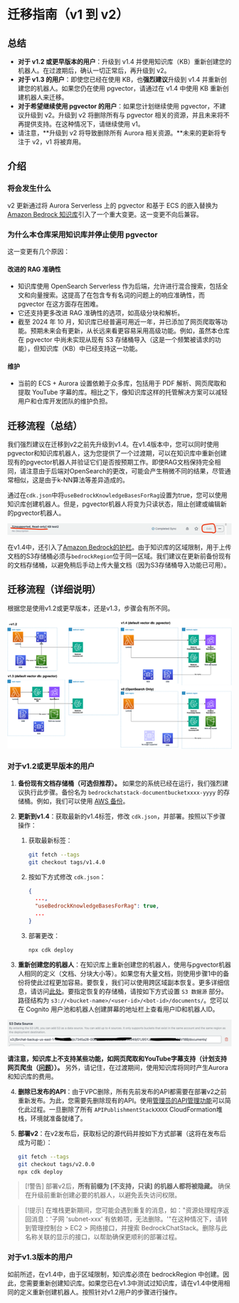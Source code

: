 # 迁移指南（v1 到 v2）

## 总结

- **对于 v1.2 或更早版本的用户**：升级到 v1.4 并使用知识库（KB）重新创建您的机器人。在过渡期后，确认一切正常后，再升级到 v2。
- **对于 v1.3 的用户**：即使您已经在使用 KB，也**强烈建议**升级到 v1.4 并重新创建您的机器人。如果您仍在使用 pgvector，请通过在 v1.4 中使用 KB 重新创建机器人来迁移。
- **对于希望继续使用 pgvector 的用户**：如果您计划继续使用 pgvector，不建议升级到 v2。升级到 v2 将删除所有与 pgvector 相关的资源，并且未来将不再提供支持。在这种情况下，请继续使用 v1。
- 请注意，**升级到 v2 将导致删除所有 Aurora 相关资源。**未来的更新将专注于 v2，v1 将被弃用。

## 介绍

### 将会发生什么

v2 更新通过将 Aurora Serverless 上的 pgvector 和基于 ECS 的嵌入替换为 [Amazon Bedrock 知识库](https://docs.aws.amazon.com/bedrock/latest/userguide/knowledge-base.html)引入了一个重大变更。这一变更不向后兼容。

### 为什么本仓库采用知识库并停止使用 pgvector

这一变更有几个原因：

#### 改进的 RAG 准确性

- 知识库使用 OpenSearch Serverless 作为后端，允许进行混合搜索，包括全文和向量搜索。这提高了在包含专有名词的问题上的响应准确性，而 pgvector 在这方面存在困难。
- 它还支持更多改进 RAG 准确性的选项，如高级分块和解析。
- 截至 2024 年 10 月，知识库已经普遍可用近一年，并已添加了网页爬取等功能。预期未来会有更新，从长远来看更容易采用高级功能。例如，虽然本仓库在 pgvector 中尚未实现从现有 S3 存储桶导入（这是一个频繁被请求的功能），但知识库（KB）中已经支持这一功能。

#### 维护

- 当前的 ECS + Aurora 设置依赖于众多库，包括用于 PDF 解析、网页爬取和提取 YouTube 字幕的库。相比之下，像知识库这样的托管解决方案可以减轻用户和仓库开发团队的维护负担。

## 迁移流程（总结）

我们强烈建议在迁移到v2之前先升级到v1.4。在v1.4版本中，您可以同时使用pgvector和知识库机器人，这为您提供了一个过渡期，可以在知识库中重新创建现有的pgvector机器人并验证它们是否按预期工作。即使RAG文档保持完全相同，请注意由于后端对OpenSearch的更改，可能会产生稍微不同的结果，尽管通常相似，这是由于k-NN算法等差异造成的。

通过在`cdk.json`中将`useBedrockKnowledgeBasesForRag`设置为true，您可以使用知识库创建机器人。但是，pgvector机器人将变为只读状态，阻止创建或编辑新的pgvector机器人。

![](../imgs/v1_to_v2_readonly_bot.png)

在v1.4中，还引入了[Amazon Bedrock的护栏](https://aws.amazon.com/jp/bedrock/guardrails/)。由于知识库的区域限制，用于上传文档的S3存储桶必须与`bedrockRegion`位于同一区域。我们建议在更新前备份现有的文档存储桶，以避免稍后手动上传大量文档（因为S3存储桶导入功能已可用）。

## 迁移流程（详细说明）

根据您是使用v1.2或更早版本，还是v1.3，步骤会有所不同。

![](../imgs/v1_to_v2_arch.png)

### 对于v1.2或更早版本的用户

1. **备份现有文档存储桶（可选但推荐）。** 如果您的系统已经在运行，我们强烈建议执行此步骤。备份名为 `bedrockchatstack-documentbucketxxxx-yyyy` 的存储桶。例如，我们可以使用 [AWS 备份](https://docs.aws.amazon.com/aws-backup/latest/devguide/s3-backups.html)。

2. **更新到v1.4**：获取最新的v1.4标签，修改 `cdk.json`，并部署。按照以下步骤操作：

   1. 获取最新标签：
      ```bash
      git fetch --tags
      git checkout tags/v1.4.0
      ```
   2. 按如下方式修改 `cdk.json`：
      ```json
      {
        ...,
        "useBedrockKnowledgeBasesForRag": true,
        ...
      }
      ```
   3. 部署更改：
      ```bash
      npx cdk deploy
      ```

3. **重新创建您的机器人**：在知识库上重新创建您的机器人，使用与pgvector机器人相同的定义（文档、分块大小等）。如果您有大量文档，则使用步骤1中的备份将使此过程更加容易。要恢复，我们可以使用跨区域副本恢复。更多详细信息，请访问[此处](https://docs.aws.amazon.com/aws-backup/latest/devguide/restoring-s3.html)。要指定恢复的存储桶，请按如下方式设置 `S3 数据源` 部分。路径结构为 `s3://<bucket-name>/<user-id>/<bot-id>/documents/`。您可以在 Cognito 用户池和机器人创建屏幕的地址栏上查看用户ID和机器人ID。

![](../imgs/v1_to_v2_KB_s3_source.png)

**请注意，知识库上不支持某些功能，如网页爬取和YouTube字幕支持（计划支持网页爬虫（[问题](https://github.com/aws-samples/bedrock-claude-chat/issues/557)））。** 另外，请记住，在过渡期间，使用知识库将同时产生Aurora和知识库的费用。

4. **删除已发布的API**：由于VPC删除，所有先前发布的API都需要在部署v2之前重新发布。为此，您需要先删除现有的API。使用[管理员的API管理功能](../ADMINISTRATOR_zh-CN.md)可以简化此过程。一旦删除了所有 `APIPublishmentStackXXXX` CloudFormation堆栈，环境就准备就绪了。

5. **部署v2**：在v2发布后，获取标记的源代码并按如下方式部署（这将在发布后成为可能）：
   ```bash
   git fetch --tags
   git checkout tags/v2.0.0
   npx cdk deploy
   ```

> [!警告]
> 部署v2后，**所有前缀为 [不支持，只读] 的机器人都将被隐藏。** 确保在升级前重新创建必要的机器人，以避免丢失访问权限。

> [!提示]
> 在堆栈更新期间，您可能会遇到重复的消息，如："资源处理程序返回消息：'子网 'subnet-xxx' 有依赖项，无法删除。'"在这种情况下，请转到管理控制台 > EC2 > 网络接口，并搜索 BedrockChatStack。删除与此名称关联的显示的接口，以帮助确保更顺利的部署过程。

### 对于v1.3版本的用户

如前所述，在v1.4中，由于区域限制，知识库必须在 bedrockRegion 中创建。因此，您需要重新创建知识库。如果您已在v1.3中测试过知识库，请在v1.4中使用相同的定义重新创建机器人。按照针对v1.2用户的步骤进行操作。